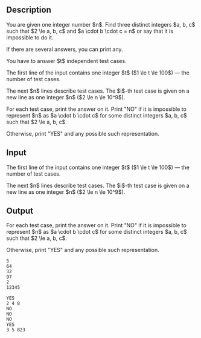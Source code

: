 ## Description

<div><p>You are given one integer number $n$. Find three <span class="tex-font-style-bf">distinct integers</span> $a, b, c$ such that $2 \le a, b, c$ and $a \cdot b \cdot c = n$ or say that it is impossible to do it.</p><p>If there are several answers, you can print any.</p><p>You have to answer $t$ independent test cases.</p></div><div class="input-specification"><p>The first line of the input contains one integer $t$ ($1 \le t \le 100$) — the number of test cases.</p><p>The next $n$ lines describe test cases. The $i$-th test case is given on a new line as one integer $n$ ($2 \le n \le 10^9$).</p></div><div class="output-specification"><p>For each test case, print the answer on it. Print "<span class="tex-font-style-tt">NO</span>" if it is impossible to represent $n$ as $a \cdot b \cdot c$ for some <span class="tex-font-style-bf">distinct integers</span> $a, b, c$ such that $2 \le a, b, c$.</p><p>Otherwise, print "<span class="tex-font-style-tt">YES</span>" and <span class="tex-font-style-bf">any</span> possible such representation.</p></div>

## Input

<p>The first line of the input contains one integer $t$ ($1 \le t \le 100$) — the number of test cases.</p><p>The next $n$ lines describe test cases. The $i$-th test case is given on a new line as one integer $n$ ($2 \le n \le 10^9$).</p>

## Output

<p>For each test case, print the answer on it. Print "<span class="tex-font-style-tt">NO</span>" if it is impossible to represent $n$ as $a \cdot b \cdot c$ for some <span class="tex-font-style-bf">distinct integers</span> $a, b, c$ such that $2 \le a, b, c$.</p><p>Otherwise, print "<span class="tex-font-style-tt">YES</span>" and <span class="tex-font-style-bf">any</span> possible such representation.</p>





```input1
5
64
32
97
2
12345
```




```output1
YES
2 4 8 
NO
NO
NO
YES
3 5 823
```


